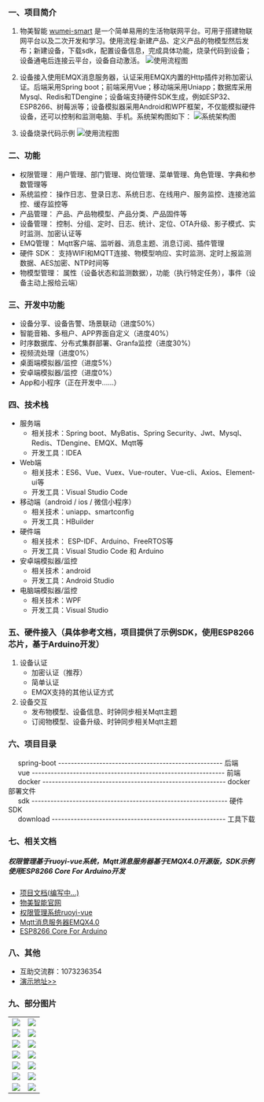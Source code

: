 
### 一、项目简介

1. 物美智能 [wumei-smart](http://wumei.live/) 是一个简单易用的生活物联网平台。可用于搭建物联网平台以及二次开发和学习。使用流程:新建产品、定义产品的物模型然后发布；新建设备，下载sdk，配置设备信息，完成具体功能，烧录代码到设备；设备通电后连接云平台，设备自动激活。
![使用流程图](https://gitee.com/kerwincui/wumei-smart/raw/master/document/process.png)

2. 设备接入使用EMQX消息服务器，认证采用EMQX内置的Http插件对称加密认证。后端采用Spring boot；前端采用Vue；移动端采用Uniapp；数据库采用Mysql、Redis和TDengine；设备端支持硬件SDK生成，例如ESP32、ESP8266、树莓派等；设备模拟器采用Android和WPF框架，不仅能模拟硬件设备，还可以控制和监测电脑、手机。系统架构图如下：
![系统架构图](https://gitee.com/kerwincui/wumei-smart/raw/master/document/sys.png)

3. 设备烧录代码示例
![使用流程图](https://gitee.com/kerwincui/wumei-smart/raw/master/document/flash.png)


### 二、功能
- 权限管理： 用户管理、部门管理、岗位管理、菜单管理、角色管理、字典和参数管理等
- 系统监控： 操作日志、登录日志、系统日志、在线用户、服务监控、连接池监控、缓存监控等
- 产品管理： 产品、产品物模型、产品分类、产品固件等
- 设备管理： 控制、分组、定时、日志、统计、定位、OTA升级、影子模式、实时监测、加密认证等
- EMQ管理： Mqtt客户端、监听器、消息主题、消息订阅、插件管理
- 硬件 SDK： 支持WIFI和MQTT连接、物模型响应、实时监测、定时上报监测数据、AES加密、NTP时间等
- 物模型管理： 属性（设备状态和监测数据），功能（执行特定任务），事件（设备主动上报给云端）

### 三、开发中功能
- 设备分享、设备告警、场景联动（进度50%）
- 智能音箱、多租户、APP界面自定义（进度40%）
- 时序数据库、分布式集群部署、Granfa监控（进度30%）
- 视频流处理（进度0%）
- 桌面端模拟器/监控（进度5%）
- 安卓端模拟器/监控（进度0%）
- App和小程序（正在开发中......）

### 四、技术栈    
* 服务端
    - 相关技术：Spring boot、MyBatis、Spring Security、Jwt、Mysql、Redis、TDengine、EMQX、Mqtt等
    - 开发工具：IDEA    
* Web端
    - 相关技术：ES6、Vue、Vuex、Vue-router、Vue-cli、Axios、Element-ui等 
    - 开发工具：Visual Studio Code    
* 移动端（android / ios / 微信小程序）
    - 相关技术：uniapp、smartconfig
    - 开发工具：HBuilder
* 硬件端
    - 相关技术： ESP-IDF、Arduino、FreeRTOS等
    - 开发工具：Visual Studio Code 和 Arduino
* 安卓端模拟器/监控
    - 相关技术：android
    - 开发工具：Android Studio
* 电脑端模拟器/监控
    - 相关技术：WPF
    - 开发工具：Visual Studio

### 五、硬件接入（具体参考文档，项目提供了示例SDK，使用ESP8266芯片，基于Arduino开发）
1. 设备认证
    * 加密认证（推荐）
    * 简单认证
    * EMQX支持的其他认证方式 
2. 设备交互
    * 发布物模型、设备信息、时钟同步相关Mqtt主题
    * 订阅物模型、设备升级、时钟同步相关Mqtt主题

### 六、项目目录
&nbsp;&nbsp;&nbsp;&nbsp; spring-boot ---------------------------------------------------- 后端<br/>
&nbsp;&nbsp;&nbsp;&nbsp; vue ------------------------------------------------------------- 前端<br />
&nbsp;&nbsp;&nbsp;&nbsp; docker ---------------------------------------------------------- docker部署文件<br />
&nbsp;&nbsp;&nbsp;&nbsp; sdk -------------------------------------------------------------- 硬件SDK<br />
&nbsp;&nbsp;&nbsp;&nbsp; download ------------------------------------------------------- 工具下载<br />


### 七、相关文档
##### 权限管理基于ruoyi-vue系统，Mqtt消息服务器基于EMQX4.0开源版，SDK示例使用ESP8266 Core For Arduino开发
* [项目文档(编写中...)](http://wumei.live/kerwincui/document/wiki/)
* [物美智能官网](http://wumei.live/)
* [权限管理系统ruoyi-vue](https://gitee.com/y_project/RuoYi-Vue)
* [Mqtt消息服务器EMQX4.0](https://github.com/emqx/emqx)
* [ESP8266 Core For Arduino](https://github.com/esp8266/Arduino)


### 八、其他
* 互助交流群：1073236354
* [演示地址>>](https://iot.wumei.live/)


### 九、部分图片
<table>
    <tr>
        <td><img src="https://gitee.com/kerwincui/wumei-smart/raw/master/document/index.png"/></td>
        <td><img src="https://gitee.com/kerwincui/wumei-smart/raw/master/document/model.png"/></td>
    </tr>
    <tr>
        <td><img src="https://gitee.com/kerwincui/wumei-smart/raw/master/document/product.png"/></td>
        <td><img src="https://gitee.com/kerwincui/wumei-smart/raw/master/document/product-detail.png"/></td>
    </tr>
    <tr>
        <td><img src="https://gitee.com/kerwincui/wumei-smart/raw/master/document/device.png"/></td>
        <td><img src="https://gitee.com/kerwincui/wumei-smart/raw/master/document/monitor.png"/></td>
    </tr>
        <tr>
        <td><img src="https://gitee.com/kerwincui/wumei-smart/raw/master/document/device-detail.png"/></td>
        <td><img src="https://gitee.com/kerwincui/wumei-smart/raw/master/document/device-status.png"/></td>
    </tr>	 
    <tr>
        <td><img src="https://gitee.com/kerwincui/wumei-smart/raw/master/document/device-timer.png"/></td>
        <td><img src="https://gitee.com/kerwincui/wumei-smart/raw/master/document/device-log.png"/></td>
    </tr>
        <tr>
        <td><img src="https://gitee.com/kerwincui/wumei-smart/raw/master/document/device-statistic.png"/></td>
        <td><img src="https://gitee.com/kerwincui/wumei-smart/raw/master/document/group.png"/></td>
    </tr>
        <td><img src="https://gitee.com/kerwincui/wumei-smart/raw/master/document/emqx-client.png"/></td>
        <td><img src="https://gitee.com/kerwincui/wumei-smart/raw/master/document/emqx-plugin.png"/></td>
    </tr>
</table>



